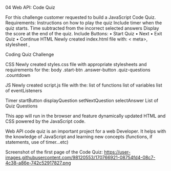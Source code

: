 04 Web API: Code Quiz

For this challenge customer requested to build a JavaScript Code Quiz.
Requirements:
Instructions on how to play the quiz
Include timer when the quiz starts.
Time subtracted from the incorrect selected answers
Display the score at the end of the quiz.
Include Buttons:
	• Start Quiz
	• Next
	• Exit Quiz
	• Continue HTML
Newly created index.html file with:
< meta>, stylesheet <links>,
<body>
<div class="questions-container">
<div class="quiz_title">
<span>Coding Quiz Challenge</span>
<script "./Assets/script.js"></script>

CSS
Newly created styles.css file with appropriate stylesheets and requirements for the:
body .start-btn .answer-button .quiz-questions .countdown 

JS
Newly created script.js file with the:
list of functions
list of variables
list of eventListeners

Timer
startButton
displayQuestion
setNextQuestion
selectAnswer
List of Quiz Questions

This app will run in the browser and feature dynamically updated HTML and CSS powered by the JavaScript code.

Web API code quiz is an important project for a web Developer. It helps with the knowledge of JavaScript and learning new concepts (functions, if statements, use of timer…etc)

Screenshot of the first page of the Code Quiz:
https://user-images.githubusercontent.com/98120553/170766921-08754fd4-08c7-4c38-a86e-742c52917827.png
